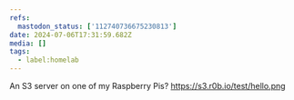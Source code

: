 ```yaml
---
refs:
  mastodon_status: ['112740736675230813']
date: 2024-07-06T17:31:59.682Z
media: []
tags:
  - label:homelab
---
```


An S3 server on one of my Raspberry Pis? https://s3.r0b.io/test/hello.png
